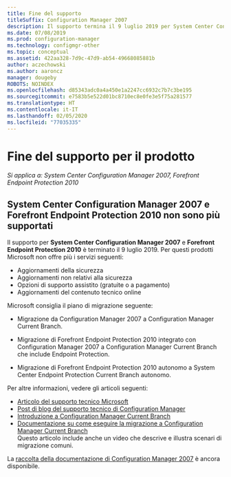 ```yaml
---
title: Fine del supporto
titleSuffix: Configuration Manager 2007
description: Il supporto termina il 9 luglio 2019 per System Center Configuration Manager 2007 e Forefront Endpoint Protection 2010.
ms.date: 07/08/2019
ms.prod: configuration-manager
ms.technology: configmgr-other
ms.topic: conceptual
ms.assetid: 422aa328-7d9c-47d9-ab54-49668085881b
author: aczechowski
ms.author: aaroncz
manager: dougeby
ROBOTS: NOINDEX
ms.openlocfilehash: d85343adc0a4a450e1a2247cc6932c7b7c3be195
ms.sourcegitcommit: e7583b5e522d01bc8710ec8e0fe3e5f75a281577
ms.translationtype: HT
ms.contentlocale: it-IT
ms.lasthandoff: 02/05/2020
ms.locfileid: "77035335"
---
```

# <a name="product-end-of-support"></a>Fine del supporto per il prodotto

*Si applica a: System Center Configuration Manager 2007, Forefront Endpoint Protection 2010*

## <a name="system-center-configuration-manager-2007-and-forefront-endpoint-protection-2010-are-out-of-support"></a>**System Center Configuration Manager 2007** e **Forefront Endpoint Protection 2010** non sono più supportati

Il supporto per **System Center Configuration Manager 2007** e **Forefront Endpoint Protection 2010** è terminato il 9 luglio 2019. Per questi prodotti Microsoft non offre più i servizi seguenti:

- Aggiornamenti della sicurezza
- Aggiornamenti non relativi alla sicurezza
- Opzioni di supporto assistito (gratuite o a pagamento)
- Aggiornamenti del contenuto tecnico online

Microsoft consiglia il piano di migrazione seguente:

- Migrazione da Configuration Manager 2007 a Configuration Manager Current Branch.  

- Migrazione di Forefront Endpoint Protection 2010 integrato con Configuration Manager 2007 a Configuration Manager Current Branch che include Endpoint Protection.  

- Migrazione di Forefront Endpoint Protection 2010 autonomo a System Center Endpoint Protection Current Branch autonomo.  

Per altre informazioni, vedere gli articoli seguenti:

- [Articolo del supporto tecnico Microsoft](https://support.microsoft.com/help/4096323)  
- [Post di blog del supporto tecnico di Configuration Manager](https://techcommunity.microsoft.com/t5/configuration-manager-blog/configuration-manager-2007-approaching-end-of-support-what-you/ba-p/274995)  
- [Introduzione a Configuration Manager Current Branch](/sccm/core/understand/introduction)  
- [Documentazione su come eseguire la migrazione a Configuration Manager Current Branch](/sccm/core/migration/migrate-data-between-hierarchies)  
    Questo articolo include anche un video che descrive e illustra scenari di migrazione comuni.

La [raccolta della documentazione di Configuration Manager 2007](https://docs.microsoft.com/previous-versions/system-center/configuration-manager-2007/bb735860\(v=technet.10\)) è ancora disponibile.
